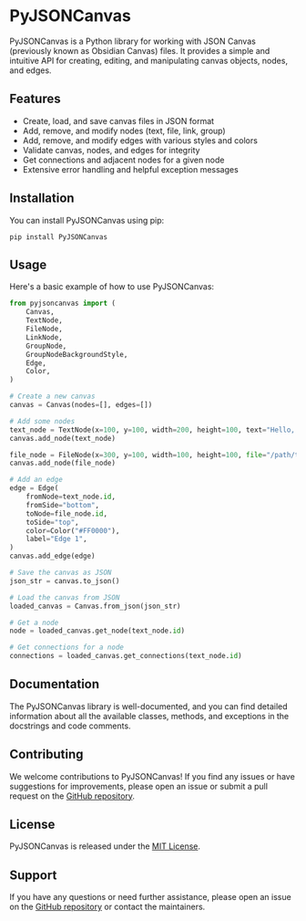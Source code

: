 # PyJSONCanvas

PyJSONCanvas is a Python library for working with JSON Canvas (previously known as Obsidian Canvas) files. It provides a simple and intuitive API for creating, editing, and manipulating canvas objects, nodes, and edges.

## Features

- Create, load, and save canvas files in JSON format
- Add, remove, and modify nodes (text, file, link, group)
- Add, remove, and modify edges with various styles and colors
- Validate canvas, nodes, and edges for integrity
- Get connections and adjacent nodes for a given node
- Extensive error handling and helpful exception messages

## Installation

You can install PyJSONCanvas using pip:

```
pip install PyJSONCanvas
```

## Usage

Here's a basic example of how to use PyJSONCanvas:

```python
from pyjsoncanvas import (
    Canvas,
    TextNode,
    FileNode,
    LinkNode,
    GroupNode,
    GroupNodeBackgroundStyle,
    Edge,
    Color,
)

# Create a new canvas
canvas = Canvas(nodes=[], edges=[])

# Add some nodes
text_node = TextNode(x=100, y=100, width=200, height=100, text="Hello, world!")
canvas.add_node(text_node)

file_node = FileNode(x=300, y=100, width=100, height=100, file="/path/to/file.png")
canvas.add_node(file_node)

# Add an edge
edge = Edge(
    fromNode=text_node.id,
    fromSide="bottom",
    toNode=file_node.id,
    toSide="top",
    color=Color("#FF0000"),
    label="Edge 1",
)
canvas.add_edge(edge)

# Save the canvas as JSON
json_str = canvas.to_json()

# Load the canvas from JSON
loaded_canvas = Canvas.from_json(json_str)

# Get a node
node = loaded_canvas.get_node(text_node.id)

# Get connections for a node
connections = loaded_canvas.get_connections(text_node.id)
```

## Documentation

The PyJSONCanvas library is well-documented, and you can find detailed information about all the available classes, methods, and exceptions in the docstrings and code comments.

## Contributing

We welcome contributions to PyJSONCanvas! If you find any issues or have suggestions for improvements, please open an issue or submit a pull request on the [GitHub repository](https://github.com/cheeksthegeek/PyJSONCanvas).

## License

PyJSONCanvas is released under the [MIT License](https://opensource.org/licenses/MIT).

## Support

If you have any questions or need further assistance, please open an issue on the [GitHub repository](https://github.com/cheeksthegeek/PyJSONCanvas) or contact the maintainers.